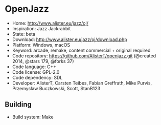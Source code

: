 # OpenJazz

- Home: http://www.alister.eu/jazz/oj/
- Inspiration: Jazz Jackrabbit
- State: beta
- Download: http://www.alister.eu/jazz/oj/download.php
- Platform: Windows, macOS
- Keyword: arcade, remake, content commercial + original required
- Code repository: https://github.com/AlisterT/openjazz.git (@created 2014, @stars 179, @forks 37)
- Code language: C++
- Code license: GPL-2.0
- Code dependency: SDL
- Developer: AlisterT, Carsten Teibes, Fabian Greffrath, Mike Purvis, Przemysław Buczkowski, Scott, StanB123

## Building

- Build system: Make
